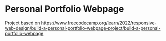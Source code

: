 # Personal Portfolio Webpage

Project based on https://www.freecodecamp.org/learn/2022/responsive-web-design/build-a-personal-portfolio-webpage-project/build-a-personal-portfolio-webpage
